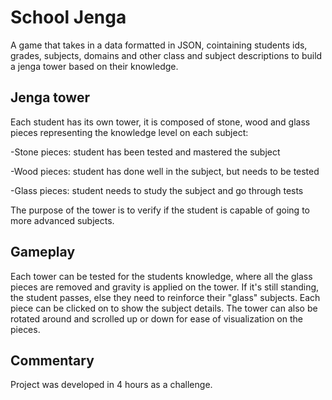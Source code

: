 # School Jenga

A game that takes in a data formatted in JSON, cointaining students ids, grades, subjects, domains and other class and subject descriptions to build a jenga tower based on their knowledge.

## Jenga tower

Each student has its own tower, it is composed of stone, wood and glass pieces representing the knowledge level on each subject:

-Stone pieces: student has been tested and mastered the subject

-Wood pieces: student has done well in the subject, but needs to be tested

-Glass pieces: student needs to study the subject and go through tests

The purpose of the tower is to verify if the student is capable of going to more advanced subjects.

## Gameplay

Each tower can be tested for the students knowledge, where all the glass pieces are removed and gravity is applied on the tower. If it's still standing, the student passes, else they need to
reinforce their "glass" subjects. Each piece can be clicked on to show the subject details. The tower can also be rotated around and scrolled up or down for ease of visualization on the pieces.

## Commentary

Project was developed in 4 hours as a challenge.
